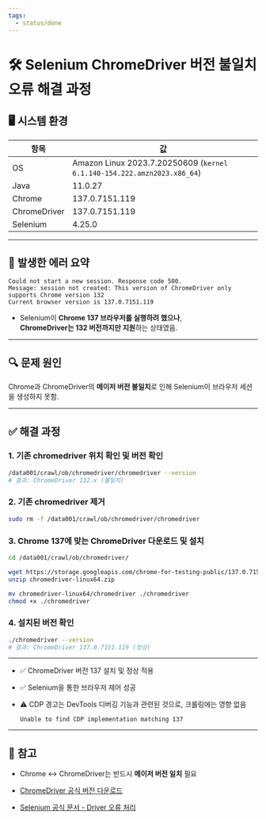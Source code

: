 ```yaml
---
tags:
  - status/done
---
```

# 🛠️ Selenium ChromeDriver 버전 불일치 오류 해결 과정

## 🖥️ 시스템 환경

| 항목 | 값 |
|------|-----|
| OS | Amazon Linux 2023.7.20250609 (`kernel 6.1.140-154.222.amzn2023.x86_64`) |
| Java | 11.0.27 |
| Chrome | 137.0.7151.119 |
| ChromeDriver | 137.0.7151.119 |
| Selenium | 4.25.0 |

---

## 📌 발생한 에러 요약

```text
Could not start a new session. Response code 500.
Message: session not created: This version of ChromeDriver only supports Chrome version 132
Current browser version is 137.0.7151.119
````

- Selenium이 **Chrome 137 브라우저를 실행하려 했으나**,  
    **ChromeDriver는 132 버전까지만 지원**하는 상태였음.
    

---

## 🔍 문제 원인

Chrome과 ChromeDriver의 **메이저 버전 불일치**로 인해 Selenium이 브라우저 세션을 생성하지 못함.

---

## ✅ 해결 과정

### 1. 기존 chromedriver 위치 확인 및 버전 확인

```bash
/data001/crawl/ob/chromedriver/chromedriver --version
# 결과: ChromeDriver 132.x (불일치)
```

### 2. 기존 chromedriver 제거

```bash
sudo rm -f /data001/crawl/ob/chromedriver/chromedriver
```

### 3. Chrome 137에 맞는 ChromeDriver 다운로드 및 설치

```bash
cd /data001/crawl/ob/chromedriver/

wget https://storage.googleapis.com/chrome-for-testing-public/137.0.7151.119/linux64/chromedriver-linux64.zip
unzip chromedriver-linux64.zip

mv chromedriver-linux64/chromedriver ./chromedriver
chmod +x ./chromedriver
```

### 4. 설치된 버전 확인

```bash
./chromedriver --version
# 결과: ChromeDriver 137.0.7151.119 (정상)
```


---


- ✅ ChromeDriver 버전 137 설치 및 정상 적용
    
- ✅ Selenium을 통한 브라우저 제어 성공
    
- ⚠️ CDP 경고는 DevTools 디버깅 기능과 관련된 것으로, 크롤링에는 영향 없음
    
    ```text
    Unable to find CDP implementation matching 137
    ```
    

---

## 📝 참고

- Chrome ↔ ChromeDriver는 반드시 **메이저 버전 일치** 필요
    
- [ChromeDriver 공식 버전 다운로드](https://googlechromelabs.github.io/chrome-for-testing/)
    
- [Selenium 공식 문서 - Driver 오류 처리](https://www.selenium.dev/documentation/webdriver/troubleshooting/errors/driver_location/)
    
```
